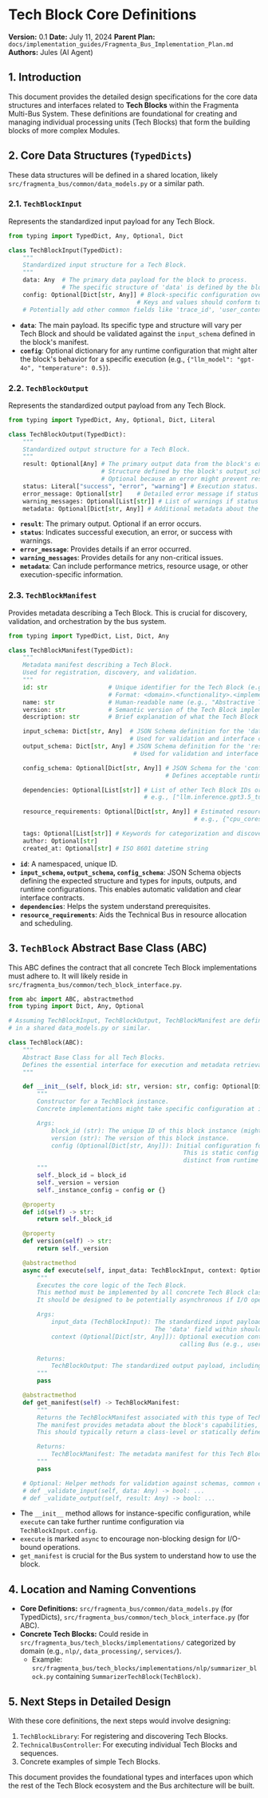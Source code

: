 # Tech Block Core Definitions

**Version:** 0.1
**Date:** July 11, 2024
**Parent Plan:** `docs/implementation_guides/Fragmenta_Bus_Implementation_Plan.md`
**Authors:** Jules (AI Agent)

## 1. Introduction

This document provides the detailed design specifications for the core data structures and interfaces related to **Tech Blocks** within the Fragmenta Multi-Bus System. These definitions are foundational for creating and managing individual processing units (Tech Blocks) that form the building blocks of more complex Modules.

## 2. Core Data Structures (`TypedDicts`)

These data structures will be defined in a shared location, likely `src/fragmenta_bus/common/data_models.py` or a similar path.

### 2.1. `TechBlockInput`

Represents the standardized input payload for any Tech Block.

```python
from typing import TypedDict, Any, Optional, Dict

class TechBlockInput(TypedDict):
    """
    Standardized input structure for a Tech Block.
    """
    data: Any  # The primary data payload for the block to process.
               # The specific structure of 'data' is defined by the block's input_schema.
    config: Optional[Dict[str, Any]] # Block-specific configuration overrides for this execution.
                                    # Keys and values should conform to block's expected config.
    # Potentially add other common fields like 'trace_id', 'user_context' if needed globally.
```
*   **`data`**: The main payload. Its specific type and structure will vary per Tech Block and should be validated against the `input_schema` defined in the block's manifest.
*   **`config`**: Optional dictionary for any runtime configuration that might alter the block's behavior for a specific execution (e.g., `{"llm_model": "gpt-4o", "temperature": 0.5}`).

### 2.2. `TechBlockOutput`

Represents the standardized output payload from any Tech Block.

```python
from typing import TypedDict, Any, Optional, Dict, Literal

class TechBlockOutput(TypedDict):
    """
    Standardized output structure for a Tech Block.
    """
    result: Optional[Any] # The primary output data from the block's execution.
                          # Structure defined by the block's output_schema.
                          # Optional because an error might prevent result generation.
    status: Literal["success", "error", "warning"] # Execution status.
    error_message: Optional[str]    # Detailed error message if status is "error".
    warning_messages: Optional[List[str]] # List of warnings if status is "warning" or "success" with caveats.
    metadata: Optional[Dict[str, Any]] # Additional metadata about the execution (e.g., execution_time_ms, tokens_used).
```
*   **`result`**: The primary output. Optional if an error occurs.
*   **`status`**: Indicates successful execution, an error, or success with warnings.
*   **`error_message`**: Provides details if an error occurred.
*   **`warning_messages`**: Provides details for any non-critical issues.
*   **`metadata`**: Can include performance metrics, resource usage, or other execution-specific information.

### 2.3. `TechBlockManifest`

Provides metadata describing a Tech Block. This is crucial for discovery, validation, and orchestration by the bus system.

```python
from typing import TypedDict, List, Dict, Any

class TechBlockManifest(TypedDict):
    """
    Metadata manifest describing a Tech Block.
    Used for registration, discovery, and validation.
    """
    id: str                 # Unique identifier for the Tech Block (e.g., "text.summarization.abstractive_v1")
                            # Format: <domain>.<functionality>.<implementation_details_version>
    name: str               # Human-readable name (e.g., "Abstractive Text Summarizer")
    version: str            # Semantic version of the Tech Block implementation (e.g., "1.0.2")
    description: str        # Brief explanation of what the Tech Block does.

    input_schema: Dict[str, Any]  # JSON Schema definition for the 'data' field of TechBlockInput.
                                  # Used for validation and interface contract.
    output_schema: Dict[str, Any] # JSON Schema definition for the 'result' field of TechBlockOutput.
                                   # Used for validation and interface contract.

    config_schema: Optional[Dict[str, Any]] # JSON Schema for the 'config' field of TechBlockInput.
                                            # Defines acceptable runtime configuration parameters.

    dependencies: Optional[List[str]] # List of other Tech Block IDs or external service IDs this block depends on.
                                      # e.g., ["llm.inference.gpt3.5_turbo", "service.database.user_profiles"]

    resource_requirements: Optional[Dict[str, Any]] # Estimated resource needs.
                                                    # e.g., {"cpu_cores": 1, "ram_mb": 512, "gpu_needed": False, "network_access": True}

    tags: Optional[List[str]] # Keywords for categorization and discovery (e.g., ["nlp", "summarization", "llm"])
    author: Optional[str]
    created_at: Optional[str] # ISO 8601 datetime string
```
*   **`id`**: A namespaced, unique ID.
*   **`input_schema`, `output_schema`, `config_schema`**: JSON Schema objects defining the expected structure and types for inputs, outputs, and runtime configurations. This enables automatic validation and clear interface contracts.
*   **`dependencies`**: Helps the system understand prerequisites.
*   **`resource_requirements`**: Aids the Technical Bus in resource allocation and scheduling.

## 3. `TechBlock` Abstract Base Class (ABC)

This ABC defines the contract that all concrete Tech Block implementations must adhere to. It will likely reside in `src/fragmenta_bus/common/tech_block_interface.py`.

```python
from abc import ABC, abstractmethod
from typing import Dict, Any, Optional

# Assuming TechBlockInput, TechBlockOutput, TechBlockManifest are defined as above
# in a shared data_models.py or similar.

class TechBlock(ABC):
    """
    Abstract Base Class for all Tech Blocks.
    Defines the essential interface for execution and metadata retrieval.
    """

    def __init__(self, block_id: str, version: str, config: Optional[Dict[str, Any]] = None):
        """
        Constructor for a TechBlock instance.
        Concrete implementations might take specific configuration at instantiation.

        Args:
            block_id (str): The unique ID of this block instance (might differ from manifest ID if configured).
            version (str): The version of this block instance.
            config (Optional[Dict[str, Any]]): Initial configuration for the block instance.
                                                 This is static config for the instance,
                                                 distinct from runtime config in TechBlockInput.
        """
        self._block_id = block_id
        self._version = version
        self._instance_config = config or {}

    @property
    def id(self) -> str:
        return self._block_id

    @property
    def version(self) -> str:
        return self._version

    @abstractmethod
    async def execute(self, input_data: TechBlockInput, context: Optional[Dict[str, Any]] = None) -> TechBlockOutput:
        """
        Executes the core logic of the Tech Block.
        This method must be implemented by all concrete Tech Block classes.
        It should be designed to be potentially asynchronous if I/O operations are involved.

        Args:
            input_data (TechBlockInput): The standardized input payload.
                                         The 'data' field within should conform to this block's input_schema.
            context (Optional[Dict[str, Any]]): Optional execution context that might be provided by the
                                                calling Bus (e.g., user_id, session_id, access to shared services).

        Returns:
            TechBlockOutput: The standardized output payload, including the result and execution status.
        """
        pass

    @abstractmethod
    def get_manifest(self) -> TechBlockManifest:
        """
        Returns the TechBlockManifest associated with this type of Tech Block.
        The manifest provides metadata about the block's capabilities, inputs, outputs, etc.
        This should typically return a class-level or statically defined manifest.

        Returns:
            TechBlockManifest: The metadata manifest for this Tech Block.
        """
        pass

    # Optional: Helper methods for validation against schemas, common error handling, etc.
    # def _validate_input(self, data: Any) -> bool: ...
    # def _validate_output(self, result: Any) -> bool: ...
```
*   The `__init__` method allows for instance-specific configuration, while `execute` can take further runtime configuration via `TechBlockInput.config`.
*   `execute` is marked `async` to encourage non-blocking design for I/O-bound operations.
*   `get_manifest` is crucial for the Bus system to understand how to use the block.

## 4. Location and Naming Conventions

*   **Core Definitions:** `src/fragmenta_bus/common/data_models.py` (for TypedDicts), `src/fragmenta_bus/common/tech_block_interface.py` (for ABC).
*   **Concrete Tech Blocks:** Could reside in `src/fragmenta_bus/tech_blocks/implementations/` categorized by domain (e.g., `nlp/`, `data_processing/`, `services/`).
    *   Example: `src/fragmenta_bus/tech_blocks/implementations/nlp/summarizer_block.py` containing `SummarizerTechBlock(TechBlock)`.

## 5. Next Steps in Detailed Design

With these core definitions, the next steps would involve designing:
1.  `TechBlockLibrary`: For registering and discovering Tech Blocks.
2.  `TechnicalBusController`: For executing individual Tech Blocks and sequences.
3.  Concrete examples of simple Tech Blocks.

This document provides the foundational types and interfaces upon which the rest of the Tech Block ecosystem and the Bus architecture will be built.
